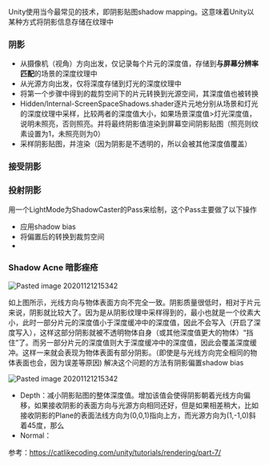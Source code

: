 Unity使用当今最常见的技术，即阴影贴图shadow mapping。这意味着Unity以某种方式将阴影信息存储在纹理中
### 阴影
- 从摄像机（视角）方向出发，仅记录每个片元的深度值，存储到**与屏幕分辨率匹配**的场景的深度纹理中
- 从光源方向出发，仅将深度存储到灯光的深度纹理中
- 将第一个步骤中得到的裁剪空间下的片元转换到光源空间，其深度值也被转换
- Hidden/Internal-ScreenSpaceShadows.shader逐片元地分别从场景和灯光的深度纹理中采样，比较两者的深度值大小，如果场景深度值>灯光深度值，说明未照亮，否则照亮。并将最终阴影值渲染到屏幕空间阴影贴图（照亮则纹素设置为1，未照亮则为0）
- 采样阴影贴图，并渲染（因为阴影是不透明的，所以会被其他深度值覆盖）
### 接受阴影

### 投射阴影
用一个LightMode为ShadowCaster的Pass来绘制，这个Pass主要做了以下操作
- 应用shadow bias
- 将偏置后的转换到裁剪空间
- 

### Shadow Acne 暗影痤疮

![Pasted image 20201121215342](https://cdn.jsdelivr.net/gh/YuzikiRain/ImageBed@master/img/202109122149968.png)

如上图所示，光线方向与物体表面方向不完全一致。阴影质量很低时，相对于片元来说，阴影就比较大了。因为是从阴影纹理中采样得到的，最小也就是一个纹素大小，此时一部分片元的深度值小于深度缓冲中的深度值，因此不会写入（开启了深度写入），这样这部分阴影就被不透明物体自身（或其他深度值更大的物体）“挡住”了。而另一部分片元的深度值则大于深度缓冲中的深度值，因此会覆盖深度缓冲。这样一来就会表现为物体表面有部分阴影。（即使是与光线方向完全相同的物体表面也会，因为误差等原因)
解决这个问题的方法有阴影偏置shadow bias

![Pasted image 20201121215342](https://cdn.jsdelivr.net/gh/YuzikiRain/ImageBed@master/img/202109122150014.png)


- Depth：减小阴影贴图的整体深度值。增加该值会使得阴影朝着光线方向偏移，如果接收阴影的表面方向与光源方向相同还好，但是如果相差稍大，比如接收阴影的Plane的表面法线方向为(0,0,1)指向上方，而光源方向为(1,-1,0)斜着45度，那么
- Normal：

参考：https://catlikecoding.com/unity/tutorials/rendering/part-7/